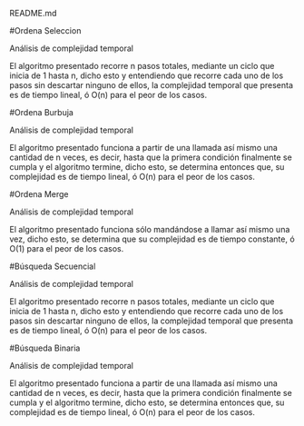 README.md

#Ordena Seleccion

Análisis de complejidad temporal

El algoritmo presentado recorre n pasos totales, mediante un ciclo que inicia de 1 hasta n, dicho esto y entendiendo que recorre cada uno de los pasos sin descartar ninguno de ellos, la complejidad temporal que presenta es de tiempo lineal, ó O(n) para el peor de los casos.

#Ordena Burbuja

Análisis de complejidad temporal

El algoritmo presentado funciona a partir de una llamada así mismo una cantidad de n veces, es decir, hasta que la primera condición finalmente se cumpla y el algoritmo termine, dicho esto, se determina entonces que, su complejidad es de tiempo lineal, ó O(n) para el peor de los casos.

#Ordena Merge

Análisis de complejidad temporal

El algoritmo presentado funciona sólo mandándose a llamar así mismo una vez, dicho esto, se determina que su complejidad es de tiempo constante, ó O(1) para el peor de los casos.

#Búsqueda Secuencial

Análisis de complejidad temporal

El algoritmo presentado recorre n pasos totales, mediante un ciclo que inicia de 1 hasta n, dicho esto y entendiendo que recorre cada uno de los pasos sin descartar ninguno de ellos, la complejidad temporal que presenta es de tiempo lineal, ó O(n) para el peor de los casos.

#Búsqueda Binaria

Análisis de complejidad temporal

El algoritmo presentado funciona a partir de una llamada así mismo una cantidad de n veces, es decir, hasta que la primera condición finalmente se cumpla y el algoritmo termine, dicho esto, se determina entonces que, su complejidad es de tiempo lineal, ó O(n) para el peor de los casos.
